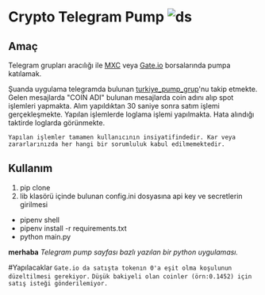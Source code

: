 # **Crypto Telegram Pump ![ds](https://www.resimyukle.org/images/2021/06/07/50b1d840e1608846b2c98c1b9a3cfa1a.png)**
## Amaç
Telegram grupları aracılığı ile [MXC](https://www.mxcio.co/auth/signup?inviteCode=19afq) veya [Gate.io](https://www.gate.io/ref/3924862) borsalarında pumpa katılamak.

Şuanda uygulama telegramda bulunan [turkiye_pump_grup](https://t.me/turkiye_pump_grup)'nu takip etmekte.
Gelen mesajlarda "COIN ADI"  bulunan mesajlarda coin adını alıp spot işlemleri yapmakta.
Alım yapıldıktan 30 saniye sonra satım işlemi gerçekleşmekte.
Yapılan işlemlerde loglama işlemi yapılmakta. Hata alındığı taktirde loglarda görünmekte.

    Yapılan işlemler tamamen kullanıcının insiyatifindedir. Kar veya zararlarınızda her hangi bir sorumluluk kabul edilmemektedir.


## Kullanım
1. pip clone 
2. lib klasörü içinde bulunan config.ini dosyasına api key ve secretlerin girilmesi
- pipenv shell
- pipenv install -r requirements.txt
- python main.py



**merhaba**
_Telegram pump sayfası bazlı yazılan bir python uygulaması._

#Yapılacaklar
`Gate.io da satışta tokenın 0'a eşit olma koşulunun düzeltilmesi gerekiyor.`
`Düşük bakiyeli olan coinler (örn:0.1452) için satış isteği gönderilemiyor.`
